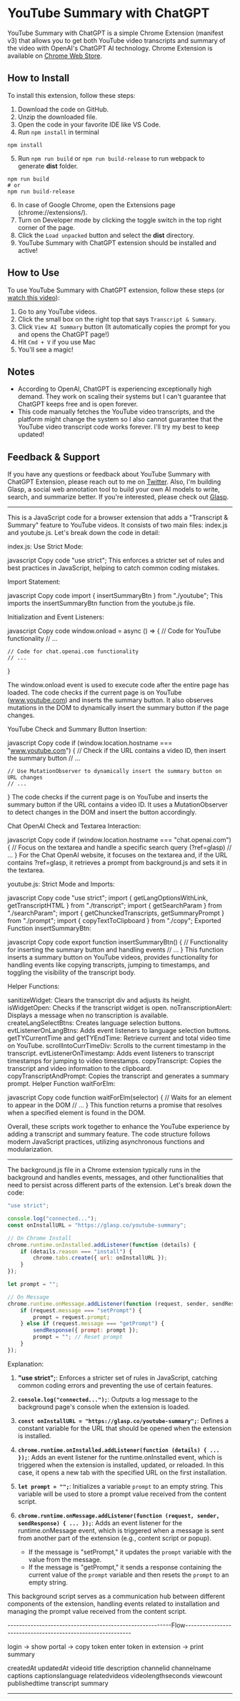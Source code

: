 # YouTube Summary with ChatGPT

YouTube Summary with ChatGPT is a simple Chrome Extension (manifest v3) that allows you to get both YouTube video transcripts and summary of the video with OpenAI's ChatGPT AI technology. Chrome Extension is available on [Chrome Web Store](https://chrome.google.com/webstore/detail/chatgpt-youtube-summary/nmmicjeknamkfloonkhhcjmomieiodli).

## How to Install

To install this extension, follow these steps:

1. Download the code on GitHub.
2. Unzip the downloaded file.
3. Open the code in your favorite IDE like VS Code.
4. Run `npm install` in terminal
```
npm install
```
5. Run `npm run build` or `npm run build-release` to run webpack to generate **dist** folder.
```
npm run build
# or
npm run build-release
```
6. In case of Google Chrome, open the Extensions page (chrome://extensions/).
7. Turn on Developer mode by clicking the toggle switch in the top right corner of the page.
8. Click the `Load unpacked` button and select the **dist** directory.
9. YouTube Summary with ChatGPT extension should be installed and active!

## How to Use

To use YouTube Summary with ChatGPT extension, follow these steps (or [watch this video](https://www.youtube.com/watch?v=pNxsdLif2cs)):

1. Go to any YouTube videos.
2. Click the small box on the right top that says `Transcript & Summary`.
3. Click `View AI Summary` button (It automatically copies the prompt for you and opens the ChatGPT page!)
4. Hit `Cmd + V` if you use Mac
5. You'll see a magic!

## Notes

- According to OpenAI, ChatGPT is experiencing exceptionally high demand. They work on scaling their systems but I can't guarantee that ChatGPT keeps free and is open forever.
- This code manually fetches the YouTube video transcripts, and the platform might change the system so I also cannot guarantee that the YouTube video transcript code works forever. I'll try my best to keep updated!

## Feedback & Support

If you have any questions or feedback about YouTube Summary with ChatGPT Extension, please reach out to me on [Twitter](https://twitter.com/kazuki_sf_). Also, I'm building Glasp, a social web annotation tool to build your own AI models to write, search, and summarize better. If you're interested, please check out [Glasp](https://glasp.co/ai-summary).




----------------------------------------------------------------------------------------------------------------

This is a JavaScript code for a browser extension that adds a "Transcript & Summary" feature to YouTube videos. It consists of two main files: index.js and youtube.js. Let's break down the code in detail:

index.js:
Use Strict Mode:

javascript
Copy code
"use strict";
This enforces a stricter set of rules and best practices in JavaScript, helping to catch common coding mistakes.

Import Statement:

javascript
Copy code
import { insertSummaryBtn } from "./youtube";
This imports the insertSummaryBtn function from the youtube.js file.

Initialization and Event Listeners:

javascript
Copy code
window.onload = async () => {
    // Code for YouTube functionality
    // ...

    // Code for chat.openai.com functionality
    // ...
}

The window.onload event is used to execute code after the entire page has loaded. The code checks if the current page is on YouTube (www.youtube.com) and inserts the summary button. It also observes mutations in the DOM to dynamically insert the summary button if the page changes.

YouTube Check and Summary Button Insertion:

javascript
Copy code
if (window.location.hostname === "www.youtube.com") {
    // Check if the URL contains a video ID, then insert the summary button
    // ...

    // Use MutationObserver to dynamically insert the summary button on URL changes
    // ...
}
The code checks if the current page is on YouTube and inserts the summary button if the URL contains a video ID. It uses a MutationObserver to detect changes in the DOM and insert the button accordingly.

Chat OpenAI Check and Textarea Interaction:

javascript
Copy code
if (window.location.hostname === "chat.openai.com") {
    // Focus on the textarea and handle a specific search query (?ref=glasp)
    // ...
}
For the Chat OpenAI website, it focuses on the textarea and, if the URL contains ?ref=glasp, it retrieves a prompt from background.js and sets it in the textarea.

youtube.js:
Strict Mode and Imports:

javascript
Copy code
"use strict";
import { getLangOptionsWithLink, getTranscriptHTML } from "./transcript";
import { getSearchParam } from "./searchParam";
import { getChunckedTranscripts, getSummaryPrompt } from "./prompt";
import { copyTextToClipboard } from "./copy";
Exported Function insertSummaryBtn:

javascript
Copy code
export function insertSummaryBtn() {
    // Functionality for inserting the summary button and handling events
    // ...
}
This function inserts a summary button on YouTube videos, provides functionality for handling events like copying transcripts, jumping to timestamps, and toggling the visibility of the transcript body.

Helper Functions:

sanitizeWidget: Clears the transcript div and adjusts its height.
isWidgetOpen: Checks if the transcript widget is open.
noTranscriptionAlert: Displays a message when no transcription is available.
createLangSelectBtns: Creates language selection buttons.
evtListenerOnLangBtns: Adds event listeners to language selection buttons.
getTYCurrentTime and getTYEndTime: Retrieve current and total video time on YouTube.
scrollIntoCurrTimeDiv: Scrolls to the current timestamp in the transcript.
evtListenerOnTimestamp: Adds event listeners to transcript timestamps for jumping to video timestamps.
copyTranscript: Copies the transcript and video information to the clipboard.
copyTranscriptAndPrompt: Copies the transcript and generates a summary prompt.
Helper Function waitForElm:

javascript
Copy code
function waitForElm(selector) {
    // Waits for an element to appear in the DOM
    // ...
}
This function returns a promise that resolves when a specified element is found in the DOM.

Overall, these scripts work together to enhance the YouTube experience by adding a transcript and summary feature. The code structure follows modern JavaScript practices, utilizing asynchronous functions and modularization.


-------------

The background.js file in a Chrome extension typically runs in the background and handles events, messages, and other functionalities that need to persist across different parts of the extension. Let's break down the code:

```javascript
"use strict";

console.log("connected...");
const onInstallURL = "https://glasp.co/youtube-summary";

// On Chrome Install
chrome.runtime.onInstalled.addListener(function (details) {
    if (details.reason === "install") {
        chrome.tabs.create({ url: onInstallURL });
    }
});

let prompt = "";

// On Message
chrome.runtime.onMessage.addListener(function (request, sender, sendResponse) {
    if (request.message === "setPrompt") {
        prompt = request.prompt;
    } else if (request.message === "getPrompt") {
        sendResponse({ prompt: prompt });
        prompt = ""; // Reset prompt
    }
});
```

Explanation:

1. **"use strict";**: Enforces a stricter set of rules in JavaScript, catching common coding errors and preventing the use of certain features.

2. **`console.log("connected...");`**: Outputs a log message to the background page's console when the extension is loaded.

3. **`const onInstallURL = "https://glasp.co/youtube-summary";`**: Defines a constant variable for the URL that should be opened when the extension is installed.

4. **`chrome.runtime.onInstalled.addListener(function (details) { ... });`**: Adds an event listener for the runtime.onInstalled event, which is triggered when the extension is installed, updated, or reloaded. In this case, it opens a new tab with the specified URL on the first installation.

5. **`let prompt = "";`**: Initializes a variable `prompt` to an empty string. This variable will be used to store a prompt value received from the content script.

6. **`chrome.runtime.onMessage.addListener(function (request, sender, sendResponse) { ... });`**: Adds an event listener for the runtime.onMessage event, which is triggered when a message is sent from another part of the extension (e.g., content script or popup).

   - If the message is "setPrompt," it updates the `prompt` variable with the value from the message.
   - If the message is "getPrompt," it sends a response containing the current value of the `prompt` variable and then resets the `prompt` to an empty string.

This background script serves as a communication hub between different components of the extension, handling events related to installation and managing the prompt value received from the content script.








---------------------------------------------------------Flow-----------------------------------------------------------

login  -> show portal  -> copy token
enter token in extension -> print summary 

createdAt
updatedAt
videoid
title
description
channelid
channelname
captions
captionslanguage
relatedvideos
videolengthseconds
viewcount
publishedtime
transcript
summary

----------------------------------------------------------------